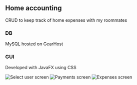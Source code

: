 ## Home accounting
CRUD to keep track of home expenses with my roommates


### DB
MySQL hosted on GearHost


### GUI
Developed with JavaFX using CSS

<img src="https://media.giphy.com/media/C9bGnEaxvR7AZqLPYJ/giphy.gif" alt="Select user screen">

<img src="https://media.giphy.com/media/24FHgiwH0jL8Jn04lD/giphy.gif" alt="Payments screen">

<img src="https://media.giphy.com/media/2gj66IN6pXBlqOZJOz/giphy.gif" alt="Expenses screen">
